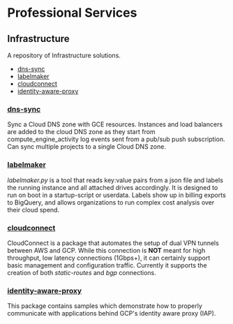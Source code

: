 # Professional Services
## Infrastructure
A repository of Infrastructure solutions.

 * [dns-sync](#dns-sync)
 * [labelmaker](#labelmaker)
 * [cloudconnect](#cloudconnect)
 * [identity-aware-proxy](#identity-aware-proxy)

### [dns-sync](dns-sync/)
  Sync a Cloud DNS zone with GCE resources. Instances and load balancers are added to the cloud DNS zone as they start from compute_engine_activity log events sent from a pub/sub push subscription. Can sync multiple projects to a single Cloud DNS zone.

### [labelmaker](labelmaker/)
  _labelmaker.py_ is a tool that reads key:value pairs from a json file and labels the running instance and all attached drives accordingly. It is designed to run on boot in a startup-script or userdata. Labels show up in billing exports to BigQuery, and allows organizations to run complex cost analysis over their cloud spend.

### [cloudconnect](cloudconnect/)
  CloudConnect is a package that automates the setup of dual VPN tunnels between AWS and GCP. While this connection is **NOT** meant for high throughput, low latency connections (1Gbps+), it can certainly support basic management and configuration traffic. Currently it supports the creation of both _static-routes_ and _bgp_ connections.

### [identity-aware-proxy](identity-aware-proxy/)
  This package contains samples which demonstrate how to properly
  communicate with applications behind GCP's identity aware proxy (IAP). 
